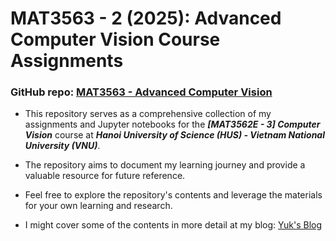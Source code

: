 # MAT3563 - 2 (2025): Advanced Computer Vision Course Assignments

### GitHub repo: [MAT3563 - Advanced Computer Vision](https://github.com/yuk068/advanced-computer-vision-mat3563)

- This repository serves as a comprehensive collection of my assignments and Jupyter notebooks for the ***[MAT3562E - 3] Computer Vision*** course at ***Hanoi University of Science (HUS) - Vietnam National University (VNU)***.
- The repository aims to document my learning journey and provide a valuable resource for future reference.
- Feel free to explore the repository's contents and leverage the materials for your own learning and research.

- I might cover some of the contents in more detail at my blog: [Yuk's Blog](https://yuk068.github.io/)
